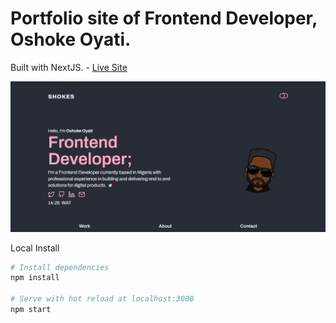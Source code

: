 # Portfolio site of Frontend Developer, Oshoke Oyati.

Built with NextJS. - [Live Site](https://oshoke.vercel.app/)

![Screenshot of live site](./Screenshot.png)

Local Install

```bash
# Install dependencies
npm install

# Serve with hot reload at localhost:3000
npm start
```
